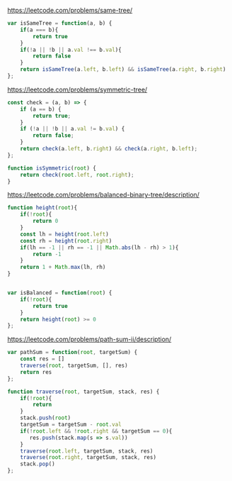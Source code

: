 https://leetcode.com/problems/same-tree/
```js
var isSameTree = function(a, b) {
    if(a === b){
        return true
    }
    if(!a || !b || a.val !== b.val){
        return false
    }
    return isSameTree(a.left, b.left) && isSameTree(a.right, b.right) 
};
```

https://leetcode.com/problems/symmetric-tree/
```js
const check = (a, b) => {
    if (a == b) {
        return true;
    }
    if (!a || !b || a.val != b.val) {
        return false;
    }
    return check(a.left, b.right) && check(a.right, b.left);
};

function isSymmetric(root) {
    return check(root.left, root.right);
}
```

https://leetcode.com/problems/balanced-binary-tree/description/
```js
function height(root){
    if(!root){
        return 0
    }
    const lh = height(root.left)
    const rh = height(root.right)
    if(lh == -1 || rh == -1 || Math.abs(lh - rh) > 1){
        return -1
    }
    return 1 + Math.max(lh, rh)
}


var isBalanced = function(root) {
    if(!root){
        return true
    }
    return height(root) >= 0
};
```

https://leetcode.com/problems/path-sum-ii/description/
```js
var pathSum = function(root, targetSum) {
    const res = []
    traverse(root, targetSum, [], res)
    return res
};

function traverse(root, targetSum, stack, res) {
    if(!root){
        return
    }
    stack.push(root)
    targetSum = targetSum - root.val
    if(!root.left && !root.right && targetSum == 0){
       res.push(stack.map(s => s.val))
    }
    traverse(root.left, targetSum, stack, res)
    traverse(root.right, targetSum, stack, res)
    stack.pop()
};
```
